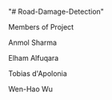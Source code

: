 "# Road-Damage-Detection" 

Members of Project

Anmol Sharma

Elham Alfuqara

Tobias d'Apolonia

Wen-Hao Wu

